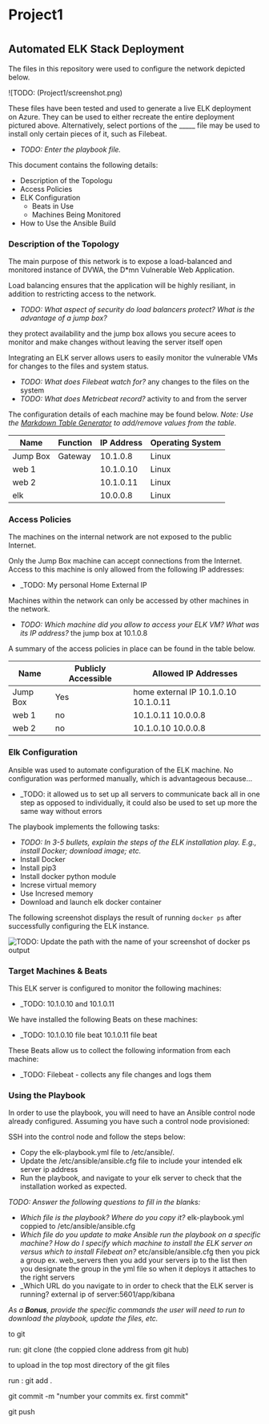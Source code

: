 # Project1
#
## Automated ELK Stack Deployment

The files in this repository were used to configure the network depicted below.

![TODO: (Project1/screenshot.png)

These files have been tested and used to generate a live ELK deployment on Azure. They can be used to either recreate the entire deployment pictured above. Alternatively, select portions of the _____ file may be used to install only certain pieces of it, such as Filebeat.

  - _TODO: Enter the playbook file._

This document contains the following details:
- Description of the Topologu
- Access Policies
- ELK Configuration
  - Beats in Use
  - Machines Being Monitored
- How to Use the Ansible Build


### Description of the Topology

The main purpose of this network is to expose a load-balanced and monitored instance of DVWA, the D*mn Vulnerable Web Application.

Load balancing ensures that the application will be highly resiliant, in addition to restricting access to the network.
- _TODO: What aspect of security do load balancers protect? What is the advantage of a jump box?_

they protect availability and the jump box allows you secure acees to monitor and make changes without leaving the server itself open

Integrating an ELK server allows users to easily monitor the vulnerable VMs for changes to the files and system status.
- _TODO: What does Filebeat watch for?_
any changes to the files on the system
- _TODO: What does Metricbeat record?_
activity to and from the server

The configuration details of each machine may be found below.
_Note: Use the [Markdown Table Generator](http://www.tablesgenerator.com/markdown_tables) to add/remove values from the table_.

| Name     | Function | IP Address | Operating System |
|----------|----------|------------|------------------|
| Jump Box | Gateway  | 10.1.0.8   | Linux            |
| web 1    |          | 10.1.0.10  | Linux            |
| web 2    |          | 10.1.0.11  | Linux            |
| elk      |          | 10.0.0.8   | Linux            |

### Access Policies

The machines on the internal network are not exposed to the public Internet. 

Only the Jump Box machine can accept connections from the Internet. Access to this machine is only allowed from the following IP addresses:
- _TODO: My personal Home External IP

Machines within the network can only be accessed by other machines in the network.
- _TODO: Which machine did you allow to access your ELK VM? What was its IP address?_
the jump box at 10.1.0.8

A summary of the access policies in place can be found in the table below.

| Name     | Publicly Accessible | Allowed IP Addresses |
|----------|---------------------|----------------------|
| Jump Box | Yes                 | home external IP 10.1.0.10 10.1.0.11  |
| web 1    | no                  | 10.1.0.11 10.0.0.8   |
| web 2    | no                  | 10.1.0.10 10.0.0.8   |

### Elk Configuration

Ansible was used to automate configuration of the ELK machine. No configuration was performed manually, which is advantageous because...
- _TODO: it allowed us to set up all servers to communicate back all in one step as opposed to individually, it could also be used to set up more the same way without errors

The playbook implements the following tasks:
- _TODO: In 3-5 bullets, explain the steps of the ELK installation play. E.g., install Docker; download image; etc._
- Install Docker
- Install pip3
- Install docker python module
- Increse virtual memory
- Use Incresed memory
- Download and launch elk docker container

The following screenshot displays the result of running `docker ps` after successfully configuring the ELK instance.

![TODO: Update the path with the name of your screenshot of docker ps output](Images/docker_ps_output.png)

### Target Machines & Beats
This ELK server is configured to monitor the following machines:
- _TODO: 10.1.0.10 and 10.1.0.11

We have installed the following Beats on these machines:
- _TODO: 10.1.0.10 file beat 10.1.0.11 file beat

These Beats allow us to collect the following information from each machine:
- _TODO: Filebeat - collects any file changes and logs them

### Using the Playbook
In order to use the playbook, you will need to have an Ansible control node already configured. Assuming you have such a control node provisioned: 

SSH into the control node and follow the steps below:
- Copy the elk-playbook.yml file to /etc/ansible/.
- Update the /etc/ansible/ansible.cfg file to include your intended elk server ip address
- Run the playbook, and navigate to your elk server to check that the installation worked as expected.

_TODO: Answer the following questions to fill in the blanks:_
- _Which file is the playbook? Where do you copy it?_ elk-playbook.yml coppied to /etc/ansible/ansible.cfg
- _Which file do you update to make Ansible run the playbook on a specific machine? How do I specify which machine to install the ELK server on versus which to install Filebeat on?_ etc/ansible/ansible.cfg then you pick a group ex. web_servers then you add your servers ip to the list then you designate the group in the yml file so when it deploys it attaches to the right servers
- _Which URL do you navigate to in order to check that the ELK server is running? external ip of server:5601/app/kibana

_As a **Bonus**, provide the specific commands the user will need to run to download the playbook, update the files, etc._

to git

run: git clone (the coppied clone address from git hub)

to upload
in the top most directory of the git files

run : git add .

git commit -m "number your commits ex. first commit"

git push
